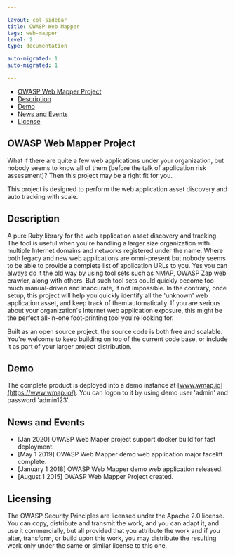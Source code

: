 ```yaml
---

layout: col-sidebar
title: OWASP Web Mapper
tags: web-mapper
level: 2
type: documentation

auto-migrated: 1
auto-migrated: 1

---
```


- [OWASP Web Mapper Project](#owasp-web-mapper-project)
- [Description](#description)
- [Demo](#demo)
- [News and Events](#news-and-events)
- [License](#license)


## OWASP Web Mapper Project
What if there are quite a few web applications under your organization, but nobody seems to know all of them (before the talk of application risk assessment)? Then this project may be a right fit for you.

This project is designed to perform the web application asset discovery and auto tracking with scale.

## Description
A pure Ruby library for the web application asset discovery and tracking. The tool is useful when you're handling a larger size organization with multiple Internet domains and networks registered under the name. Where both legacy and new web applications are omni-present but nobody seems to be able to provide a complete list of application URLs to you. Yes you can always do it the old way by using tool sets such as NMAP, OWASP Zap web crawler, along with others. But such tool sets could quickly become too much manual-driven and inaccurate, if not impossible. In the contrary, once setup, this project will help you quickly identify all the 'unknown' web application asset, and keep track of them automatically. If you are serious about your organization's Internet web application exposure, this might be the perfect all-in-one foot-printing tool you're looking for.

Built as an open source project, the source code is both free and scalable. You're welcome to keep building on top of the current code base, or include it as part of your larger project distribution.

## Demo
The complete product is deployed into a demo instance at [www.wmap.io](https://www.wmap.io/). You can logon to it by using demo user 'admin' and password 'admin123'.

## News and Events
- [Jan 2020] OWASP Web Maper project support docker build for fast deployment.
- [May 1 2019] OWASP Web Mapper demo web application major facelift complete.
- [January 1 2018] OWASP Web Mapper demo web application released.
- [August 1 2015] OWASP Web Mapper Project created.

## Licensing
The OWASP Security Principles are licensed under the Apache 2.0 license. You can copy, distribute and transmit the work, and you can adapt it, and use it commercially, but all provided that you attribute the work and if you alter, transform, or build upon this work, you may distribute the resulting work only under the same or similar license to this one.
